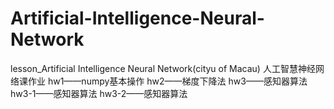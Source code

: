 # Artificial-Intelligence-Neural-Network
lesson_Artificial Intelligence Neural Network(cityu of Macau)
人工智慧神经网络课作业
hw1——numpy基本操作
hw2——梯度下降法
hw3——感知器算法
hw3-1——感知器算法
hw3-2——感知器算法